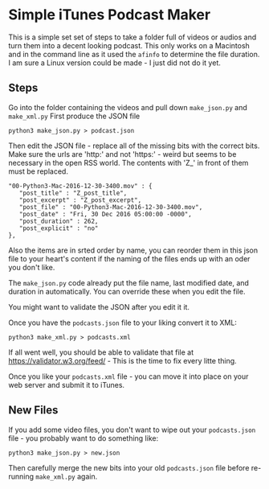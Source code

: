 # Simple iTunes Podcast Maker

This is a simple set set of steps to take a folder full of videos or audios and turn them into a decent looking podcast.  This only
works on a Macintosh and in the command line as it used the `afinfo` to determine the file duration.  I am sure a Linux version could be made - I just did not do it yet.

Steps
-----

Go into the folder containing the videos and pull down `make_json.py` and `make_xml.py`  First produce the JSON file

    python3 make_json.py > podcast.json

Then edit the JSON file - replace all of the missing bits with the correct bits.  Make sure the urls are 'http:' and
not 'https:' - weird but seems to be necessary in the open RSS world.   The contents with 'Z\_' in front of them
must be replaced.

    "00-Python3-Mac-2016-12-30-3400.mov" : {
       "post_title" : "Z_post_title",
       "post_excerpt" : "Z_post_excerpt",
       "post_file" : "00-Python3-Mac-2016-12-30-3400.mov",
       "post_date" : "Fri, 30 Dec 2016 05:00:00 -0000",
       "post_duration" : 262,
       "post_explicit" : "no"
    },

Also the items are in srted order by name, you can reorder them in this json file to your heart's content if the naming
of the files ends up with an oder you don't like. 

The `make_json.py` code already put the file name, last modified date, and duration 
in automatically.  You can override these when you edit the file.

You might want to validate the JSON after you edit it it.

Once you have the `podcasts.json` file to your liking convert it to XML:

    python3 make_xml.py > podcasts.xml

If all went well, you should be able to validate that file at https://validator.w3.org/feed/ - 
This is the time to fix every litte thing.

Once you like your `podcasts.xml` file - you can move it into place on your web server and submit it to iTunes.

New Files
---------

If you add some video files, you don't want to wipe out your `podcasts.json` file - you probably want to do something
like:

    python3 make_json.py > new.json
    
Then carefully merge the new bits into your old `podcasts.json` file before re-running `make_xml.py` again.

